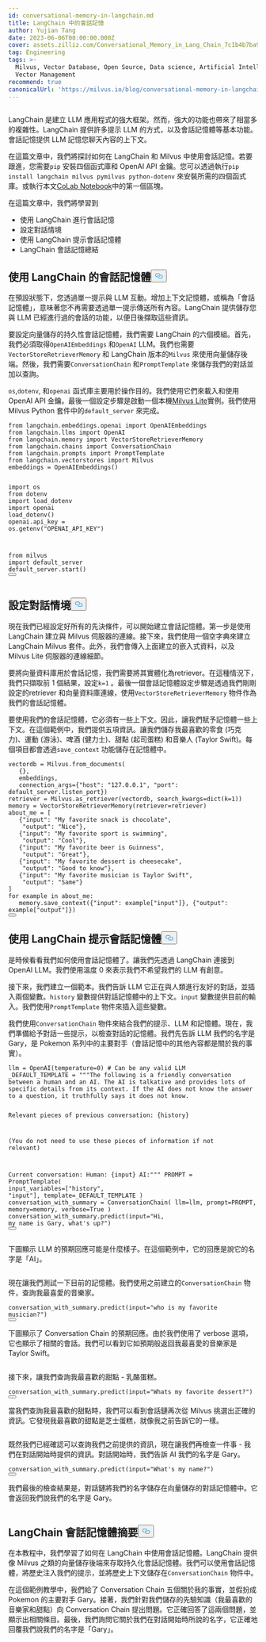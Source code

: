 ```yaml
---
id: conversational-memory-in-langchain.md
title: LangChain 中的會話記憶
author: Yujian Tang
date: 2023-06-06T00:00:00.000Z
cover: assets.zilliz.com/Conversational_Memory_in_Lang_Chain_7c1b4b7ba9.png
tag: Engineering
tags: >-
  Milvus, Vector Database, Open Source, Data science, Artificial Intelligence,
  Vector Management
recommend: true
canonicalUrl: 'https://milvus.io/blog/conversational-memory-in-langchain.md'
---
```

<p>
  <span class="img-wrapper">
    <img translate="no" src="https://assets.zilliz.com/Conversational_Memory_in_Lang_Chain_7c1b4b7ba9.png" alt="" class="doc-image" id="" />
    <span></span>
  </span>
</p>
<p>LangChain 是建立 LLM 應用程式的強大框架。然而，強大的功能也帶來了相當多的複雜性。LangChain 提供許多提示 LLM 的方式，以及會話記憶體等基本功能。會話記憶提供 LLM 記憶您聊天內容的上下文。</p>
<p>在這篇文章中，我們將探討如何在 LangChain 和 Milvus 中使用會話記憶。若要跟進，您需要<code translate="no">pip</code> 安裝四個函式庫和 OpenAI API 金鑰。您可以透過執行<code translate="no">pip install langchain milvus pymilvus python-dotenv</code> 來安裝所需的四個函式庫。或執行本文<a href="https://colab.research.google.com/drive/11p-u8nKqrQYePlXR0HiSrUapmKLD0QN9?usp=sharing">CoLab Notebook</a>中的第一個區塊。</p>
<p>在這篇文章中，我們將學習到</p>
<ul>
<li>使用 LangChain 進行會話記憶</li>
<li>設定對話情境</li>
<li>使用 LangChain 提示會話記憶體</li>
<li>LangChain 會話記憶總結</li>
</ul>
<h2 id="Conversational-Memory-with-LangChain" class="common-anchor-header">使用 LangChain 的會話記憶體<button data-href="#Conversational-Memory-with-LangChain" class="anchor-icon" translate="no">
      <svg translate="no"
        aria-hidden="true"
        focusable="false"
        height="20"
        version="1.1"
        viewBox="0 0 16 16"
        width="16"
      >
        <path
          fill="#0092E4"
          fill-rule="evenodd"
          d="M4 9h1v1H4c-1.5 0-3-1.69-3-3.5S2.55 3 4 3h4c1.45 0 3 1.69 3 3.5 0 1.41-.91 2.72-2 3.25V8.59c.58-.45 1-1.27 1-2.09C10 5.22 8.98 4 8 4H4c-.98 0-2 1.22-2 2.5S3 9 4 9zm9-3h-1v1h1c1 0 2 1.22 2 2.5S13.98 12 13 12H9c-.98 0-2-1.22-2-2.5 0-.83.42-1.64 1-2.09V6.25c-1.09.53-2 1.84-2 3.25C6 11.31 7.55 13 9 13h4c1.45 0 3-1.69 3-3.5S14.5 6 13 6z"
        ></path>
      </svg>
    </button></h2><p>在預設狀態下，您透過單一提示與 LLM 互動。增加上下文記憶體，或稱為「會話記憶體」，意味著您不再需要透過單一提示傳送所有內容。LangChain 提供儲存您與 LLM 已經進行過的會話的功能，以便日後擷取這些資訊。</p>
<p>要設定向量儲存的持久性會話記憶體，我們需要 LangChain 的六個模組。首先，我們必須取得<code translate="no">OpenAIEmbeddings</code> 和<code translate="no">OpenAI</code> LLM。我們也需要<code translate="no">VectorStoreRetrieverMemory</code> 和 LangChain 版本的<code translate="no">Milvus</code> 來使用向量儲存後端。然後，我們需要<code translate="no">ConversationChain</code> 和<code translate="no">PromptTemplate</code> 來儲存我們的對話並加以查詢。</p>
<p><code translate="no">os</code>,<code translate="no">dotenv</code>, 和<code translate="no">openai</code> 函式庫主要用於操作目的。我們使用它們來載入和使用 OpenAI API 金鑰。最後一個設定步驟是啟動一個本機<a href="https://milvus.io/docs/milvus_lite.md">Milvus Lite</a>實例。我們使用 Milvus Python 套件中的<code translate="no">default_server</code> 來完成。</p>
<pre><code translate="no"><span class="hljs-keyword">from</span> langchain.<span class="hljs-property">embeddings</span>.<span class="hljs-property">openai</span> <span class="hljs-keyword">import</span> <span class="hljs-title class_">OpenAIEmbeddings</span>
<span class="hljs-keyword">from</span> langchain.<span class="hljs-property">llms</span> <span class="hljs-keyword">import</span> <span class="hljs-title class_">OpenAI</span>
<span class="hljs-keyword">from</span> langchain.<span class="hljs-property">memory</span> <span class="hljs-keyword">import</span> <span class="hljs-title class_">VectorStoreRetrieverMemory</span>
<span class="hljs-keyword">from</span> langchain.<span class="hljs-property">chains</span> <span class="hljs-keyword">import</span> <span class="hljs-title class_">ConversationChain</span>
<span class="hljs-keyword">from</span> langchain.<span class="hljs-property">prompts</span> <span class="hljs-keyword">import</span> <span class="hljs-title class_">PromptTemplate</span>
<span class="hljs-keyword">from</span> langchain.<span class="hljs-property">vectorstores</span> <span class="hljs-keyword">import</span> <span class="hljs-title class_">Milvus</span>
embeddings = <span class="hljs-title class_">OpenAIEmbeddings</span>()


<span class="hljs-keyword">import</span> os
<span class="hljs-keyword">from</span> dotenv <span class="hljs-keyword">import</span> load_dotenv
<span class="hljs-keyword">import</span> openai
<span class="hljs-title function_">load_dotenv</span>()
openai.<span class="hljs-property">api_key</span> = os.<span class="hljs-title function_">getenv</span>(<span class="hljs-string">&quot;OPENAI_API_KEY&quot;</span>)


<span class="hljs-keyword">from</span> milvus <span class="hljs-keyword">import</span> default_server
default_server.<span class="hljs-title function_">start</span>()
<button class="copy-code-btn"></button></code></pre>
<h2 id="Setting-Up-Conversation-Context" class="common-anchor-header">設定對話情境<button data-href="#Setting-Up-Conversation-Context" class="anchor-icon" translate="no">
      <svg translate="no"
        aria-hidden="true"
        focusable="false"
        height="20"
        version="1.1"
        viewBox="0 0 16 16"
        width="16"
      >
        <path
          fill="#0092E4"
          fill-rule="evenodd"
          d="M4 9h1v1H4c-1.5 0-3-1.69-3-3.5S2.55 3 4 3h4c1.45 0 3 1.69 3 3.5 0 1.41-.91 2.72-2 3.25V8.59c.58-.45 1-1.27 1-2.09C10 5.22 8.98 4 8 4H4c-.98 0-2 1.22-2 2.5S3 9 4 9zm9-3h-1v1h1c1 0 2 1.22 2 2.5S13.98 12 13 12H9c-.98 0-2-1.22-2-2.5 0-.83.42-1.64 1-2.09V6.25c-1.09.53-2 1.84-2 3.25C6 11.31 7.55 13 9 13h4c1.45 0 3-1.69 3-3.5S14.5 6 13 6z"
        ></path>
      </svg>
    </button></h2><p>現在我們已經設定好所有的先決條件，可以開始建立會話記憶體。第一步是使用 LangChain 建立與 Milvus 伺服器的連線。接下來，我們使用一個空字典來建立 LangChain Milvus 套件。此外，我們會傳入上面建立的嵌入式資料，以及 Milvus Lite 伺服器的連線細節。</p>
<p>要將向量資料庫用於會話記憶，我們需要將其實體化為retriever。在這種情況下，我們只擷取前 1 個結果，設定<code translate="no">k=1</code> 。最後一個會話記憶體設定步驟是透過我們剛剛設定的retriever 和向量資料庫連線，使用<code translate="no">VectorStoreRetrieverMemory</code> 物件作為我們的會話記憶體。</p>
<p>要使用我們的會話記憶體，它必須有一些上下文。因此，讓我們賦予記憶體一些上下文。在這個範例中，我們提供五項資訊。讓我們儲存我最喜歡的零食 (巧克力)、運動 (游泳)、啤酒 (健力士)、甜點 (起司蛋糕) 和音樂人 (Taylor Swift)。每個項目都會透過<code translate="no">save_context</code> 功能儲存在記憶體中。</p>
<pre><code translate="no">vectordb = Milvus.from_documents(
   {},
   embeddings,
   connection_args={<span class="hljs-string">&quot;host&quot;</span>: <span class="hljs-string">&quot;127.0.0.1&quot;</span>, <span class="hljs-string">&quot;port&quot;</span>: default_server.listen_port})
retriever = Milvus.as_retriever(vectordb, search_kwargs=<span class="hljs-built_in">dict</span>(k=<span class="hljs-number">1</span>))
memory = VectorStoreRetrieverMemory(retriever=retriever)
about_me = [
   {<span class="hljs-string">&quot;input&quot;</span>: <span class="hljs-string">&quot;My favorite snack is chocolate&quot;</span>,
    <span class="hljs-string">&quot;output&quot;</span>: <span class="hljs-string">&quot;Nice&quot;</span>},
   {<span class="hljs-string">&quot;input&quot;</span>: <span class="hljs-string">&quot;My favorite sport is swimming&quot;</span>,
    <span class="hljs-string">&quot;output&quot;</span>: <span class="hljs-string">&quot;Cool&quot;</span>},
   {<span class="hljs-string">&quot;input&quot;</span>: <span class="hljs-string">&quot;My favorite beer is Guinness&quot;</span>,
    <span class="hljs-string">&quot;output&quot;</span>: <span class="hljs-string">&quot;Great&quot;</span>},
   {<span class="hljs-string">&quot;input&quot;</span>: <span class="hljs-string">&quot;My favorite dessert is cheesecake&quot;</span>,
    <span class="hljs-string">&quot;output&quot;</span>: <span class="hljs-string">&quot;Good to know&quot;</span>},
   {<span class="hljs-string">&quot;input&quot;</span>: <span class="hljs-string">&quot;My favorite musician is Taylor Swift&quot;</span>,
    <span class="hljs-string">&quot;output&quot;</span>: <span class="hljs-string">&quot;Same&quot;</span>}
]
<span class="hljs-keyword">for</span> example <span class="hljs-keyword">in</span> about_me:
   memory.save_context({<span class="hljs-string">&quot;input&quot;</span>: example[<span class="hljs-string">&quot;input&quot;</span>]}, {<span class="hljs-string">&quot;output&quot;</span>: example[<span class="hljs-string">&quot;output&quot;</span>]})
<button class="copy-code-btn"></button></code></pre>
<h2 id="Prompting-the-Conversational-Memory-with-LangChain" class="common-anchor-header">使用 LangChain 提示會話記憶體<button data-href="#Prompting-the-Conversational-Memory-with-LangChain" class="anchor-icon" translate="no">
      <svg translate="no"
        aria-hidden="true"
        focusable="false"
        height="20"
        version="1.1"
        viewBox="0 0 16 16"
        width="16"
      >
        <path
          fill="#0092E4"
          fill-rule="evenodd"
          d="M4 9h1v1H4c-1.5 0-3-1.69-3-3.5S2.55 3 4 3h4c1.45 0 3 1.69 3 3.5 0 1.41-.91 2.72-2 3.25V8.59c.58-.45 1-1.27 1-2.09C10 5.22 8.98 4 8 4H4c-.98 0-2 1.22-2 2.5S3 9 4 9zm9-3h-1v1h1c1 0 2 1.22 2 2.5S13.98 12 13 12H9c-.98 0-2-1.22-2-2.5 0-.83.42-1.64 1-2.09V6.25c-1.09.53-2 1.84-2 3.25C6 11.31 7.55 13 9 13h4c1.45 0 3-1.69 3-3.5S14.5 6 13 6z"
        ></path>
      </svg>
    </button></h2><p>是時候看看我們如何使用會話記憶體了。讓我們先透過 LangChain 連接到 OpenAI LLM。我們使用溫度 0 來表示我們不希望我們的 LLM 有創意。</p>
<p>接下來，我們建立一個範本。我們告訴 LLM 它正在與人類進行友好的對話，並插入兩個變數。<code translate="no">history</code> 變數提供對話記憶體中的上下文。<code translate="no">input</code> 變數提供目前的輸入。我們使用<code translate="no">PromptTemplate</code> 物件來插入這些變數。</p>
<p>我們使用<code translate="no">ConversationChain</code> 物件來結合我們的提示、LLM 和記憶體。現在，我們準備給予對話一些提示，以檢查對話的記憶體。我們先告訴 LLM 我們的名字是 Gary，是 Pokemon 系列中的主要對手（會話記憶中的其他內容都是關於我的事實）。</p>
<pre><code translate="no">llm = OpenAI(temperature=<span class="hljs-number">0</span>) <span class="hljs-comment"># Can be any valid LLM</span>
_DEFAULT_TEMPLATE = <span class="hljs-string">&quot;&quot;&quot;The following is a friendly conversation between a human and an AI. The AI is talkative and provides lots of specific details from its context. If the AI does not know the answer to a question, it truthfully says it does not know.


Relevant pieces of previous conversation:
{history}


(You do not need to use these pieces of information if not relevant)


Current conversation:
Human: {input}
AI:&quot;&quot;&quot;</span>
PROMPT = PromptTemplate(
   input_variables=[<span class="hljs-string">&quot;history&quot;</span>, <span class="hljs-string">&quot;input&quot;</span>], template=_DEFAULT_TEMPLATE
)
conversation_with_summary = ConversationChain(
   llm=llm,
   prompt=PROMPT,
   memory=memory,
   verbose=<span class="hljs-literal">True</span>
)
conversation_with_summary.predict(<span class="hljs-built_in">input</span>=<span class="hljs-string">&quot;Hi, my name is Gary, what&#x27;s up?&quot;</span>)
<button class="copy-code-btn"></button></code></pre>
<p>下圖顯示 LLM 的預期回應可能是什麼樣子。在這個範例中，它的回應是說它的名字是「AI」。</p>
<p>
  <span class="img-wrapper">
    <img translate="no" src="https://assets.zilliz.com/Conversational_Memory_in_Lang_Chain_graphics_1_2bf386d22a.png" alt="" class="doc-image" id="" />
    <span></span>
  </span>
</p>
<p>現在讓我們測試一下目前的記憶體。我們使用之前建立的<code translate="no">ConversationChain</code> 物件，查詢我最喜愛的音樂家。</p>
<pre><code translate="no">conversation_with_summary.predict(<span class="hljs-built_in">input</span>=<span class="hljs-string">&quot;who is my favorite musician?&quot;</span>)
<button class="copy-code-btn"></button></code></pre>
<p>下圖顯示了 Conversation Chain 的預期回應。由於我們使用了 verbose 選項，它也顯示了相關的會話。我們可以看到它如預期般返回我最喜愛的音樂家是 Taylor Swift。</p>
<p>
  <span class="img-wrapper">
    <img translate="no" src="https://assets.zilliz.com/Conversational_Memory_in_Lang_Chain_graphics_2_8355206f3e.png" alt="" class="doc-image" id="" />
    <span></span>
  </span>
</p>
<p>接下來，讓我們查詢我最喜歡的甜點 - 乳酪蛋糕。</p>
<pre><code translate="no">conversation_with_summary.predict(<span class="hljs-built_in">input</span>=<span class="hljs-string">&quot;Whats my favorite dessert?&quot;</span>)
<button class="copy-code-btn"></button></code></pre>
<p>當我們查詢我最喜歡的甜點時，我們可以看到會話鏈再次從 Milvus 挑選出正確的資訊。它發現我最喜歡的甜點是芝士蛋糕，就像我之前告訴它的一樣。</p>
<p>
  <span class="img-wrapper">
    <img translate="no" src="https://assets.zilliz.com/Conversational_Memory_in_Lang_Chain_graphics_3_66a5c9690f.png" alt="" class="doc-image" id="" />
    <span></span>
  </span>
</p>
<p>既然我們已經確認可以查詢我們之前提供的資訊，現在讓我們再檢查一件事 - 我們在對話開始時提供的資訊。對話開始時，我們告訴 AI 我們的名字是 Gary。</p>
<pre><code translate="no">conversation_with_summary.predict(<span class="hljs-built_in">input</span>=<span class="hljs-string">&quot;What&#x27;s my name?&quot;</span>)
<button class="copy-code-btn"></button></code></pre>
<p>我們最後的檢查結果是，對話鏈將我們的名字儲存在向量儲存的對話記憶體中。它會返回我們說我們的名字是 Gary。</p>
<p>
  <span class="img-wrapper">
    <img translate="no" src="https://assets.zilliz.com/Conversational_Memory_in_Lang_Chain_graphics_4_f446f49672.png" alt="" class="doc-image" id="" />
    <span></span>
  </span>
</p>
<h2 id="LangChain-Conversational-Memory-Summary" class="common-anchor-header">LangChain 會話記憶體摘要<button data-href="#LangChain-Conversational-Memory-Summary" class="anchor-icon" translate="no">
      <svg translate="no"
        aria-hidden="true"
        focusable="false"
        height="20"
        version="1.1"
        viewBox="0 0 16 16"
        width="16"
      >
        <path
          fill="#0092E4"
          fill-rule="evenodd"
          d="M4 9h1v1H4c-1.5 0-3-1.69-3-3.5S2.55 3 4 3h4c1.45 0 3 1.69 3 3.5 0 1.41-.91 2.72-2 3.25V8.59c.58-.45 1-1.27 1-2.09C10 5.22 8.98 4 8 4H4c-.98 0-2 1.22-2 2.5S3 9 4 9zm9-3h-1v1h1c1 0 2 1.22 2 2.5S13.98 12 13 12H9c-.98 0-2-1.22-2-2.5 0-.83.42-1.64 1-2.09V6.25c-1.09.53-2 1.84-2 3.25C6 11.31 7.55 13 9 13h4c1.45 0 3-1.69 3-3.5S14.5 6 13 6z"
        ></path>
      </svg>
    </button></h2><p>在本教程中，我們學習了如何在 LangChain 中使用會話記憶體。LangChain 提供像 Milvus 之類的向量儲存後端來存取持久化會話記憶體。我們可以使用會話記憶體，將歷史注入我們的提示，並將歷史上下文儲存在<code translate="no">ConversationChain</code> 物件中。</p>
<p>在這個範例教學中，我們給了 Conversation Chain 五個關於我的事實，並假扮成 Pokemon 的主要對手 Gary。接著，我們針對我們儲存的先驗知識（我最喜歡的音樂家和甜點）向 Conversation Chain 提出問題。它正確回答了這兩個問題，並顯示出相關條目。最後，我們詢問它關於我們在對話開始時所說的名字，它正確地回覆我們說我們的名字是「Gary」。</p>
